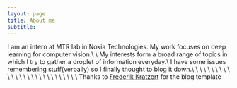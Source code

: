 ```yaml
---
layout: page
title: About me
subtitle:
---
```


I am an intern at MTR lab in Nokia Technologies. My work focuses on deep learning for computer vision.\\
\\
My interests form a broad range of topics in which I try to gather a droplet of information everyday.\\
I have some issues remembering stuff(verbally) so I finally thought to blog it down.\\
\\
\\
\\
\\
\\
\\
\\
\\
\\
\\
\\
\\
\\
\\
\\
\\
\\
\\
\\
\\
\\
\\
\\
\\
\\
\\
\\
Thanks to  [Frederik Kratzert](https://github.com/kratzert) for the blog template